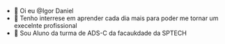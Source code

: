 - 👋 Oi eu @Igor Daniel
- 👀 Tenho interrese em aprender cada dia mais para poder me tornar um execelnte profissional
- 🌱 Sou Aluno da turma de ADS-C da facaukdade da SPTECH

